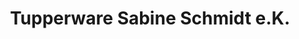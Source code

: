 ---
title: "Tupperware Sabine Schmidt e.K."
url: /donaueschingen/tupperware-sabine-schmidt-e-k/
shop: Haushaltsartikel
---